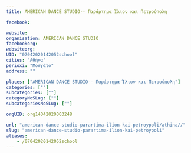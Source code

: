 ```yaml
---
title: AMERICAN DANCE STUDIO-- Παράρτημα Ίλιον και Πετρούπολη

facebook:

website:
organisation: AMERICAN DANCE STUDIO
facebookorg:
websiteorg:
UID: "07042020142052school"
cities: "Αθήνα"
perioxi: "Μοσχάτο"
address: ""

places: ["AMERICAN DANCE STUDIO-- Παράρτημα Ίλιον και Πετρούπολη"]
categories: [""]
subcategories: [""]
categoryNoSLug: [""]
subcategoriesNoSLug: [""]

orgUID: org14042020003248

url: "american-dance-studio-parartima-ilion-kai-petroypoli/athina//"
slug: "american-dance-studio-parartima-ilion-kai-petroypoli"
aliases:
    - /07042020142052school
---
```





